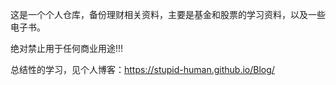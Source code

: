 这是一个个人仓库，备份理财相关资料，主要是基金和股票的学习资料，以及一些电子书。

绝对禁止用于任何商业用途!!!

总结性的学习，见个人博客：https://stupid-human.github.io/Blog/ 